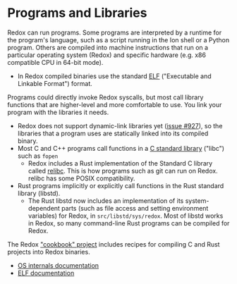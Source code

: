 Programs and Libraries
======================

Redox can run programs. Some programs are interpreted by a runtime for the program's language, such as a script running in the Ion shell or a Python program. Others are compiled into machine instructions that run on a particular operating system (Redox) and specific hardware (e.g. x86 compatible CPU in 64-bit mode).
* In Redox compiled binaries use the standard [ELF](https://en.wikipedia.org/wiki/Executable_and_Linkable_Format) ("Executable and Linkable Format") format.

Programs could directly invoke Redox syscalls, but most call library functions that are higher-level and more comfortable to use. You link your program with the libraries it needs.
* Redox does not support dynamic-link libraries yet ([issue #927](https://gitlab.redox-os.org/redox-os/redox/issues/927)), so the libraries that a program uses are statically linked into its compiled binary.
* Most C and C++ programs call functions in a [C standard library](https://en.wikipedia.org/wiki/C_standard_library) ("libc") such as `fopen`
  * Redox includes a Rust implementation of the Standard C library called [relibc](https://gitlab.redox-os.org/redox-os/relibc/). This is how programs such as git can run on Redox. relibc has some POSIX compatibility.
* Rust programs implicitly or explicitly call functions in the Rust standard library (libstd).
  * The Rust libstd now includes an implementation of its system-dependent parts (such as file access and setting environment variables) for Redox, in `src/libstd/sys/redox`. Most of libstd works in Redox, so many command-line Rust programs can be compiled for Redox.

The Redox ["cookbook" project](https://gitlab.redox-os.org/redox-os/cookbook) includes recipes for compiling C and Rust projects into Redox binaries.

- [OS internals documentation](https://wiki.osdev.org/How_kernel,_compiler,_and_C_library_work_together)
- [ELF documentation](https://wiki.osdev.org/ELF)
